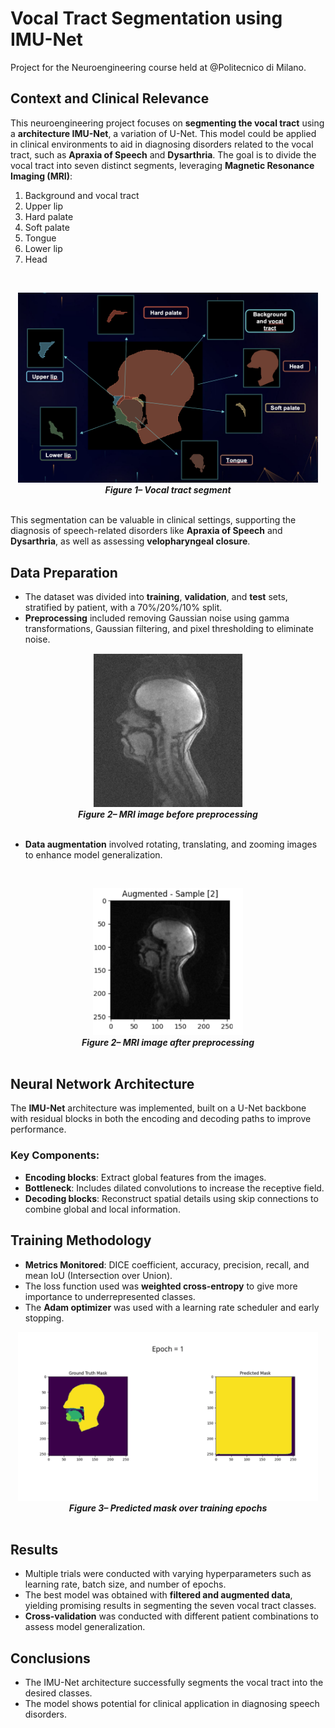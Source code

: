 # Vocal Tract Segmentation using IMU-Net

Project for the Neuroengineering course held at @Politecnico di Milano.

## Context and Clinical Relevance

This neuroengineering project focuses on **segmenting the vocal tract** using a **architecture IMU-Net**, a variation of U-Net. This model could be applied in clinical environments to aid in diagnosing disorders related to the vocal tract, such as **Apraxia of Speech** and **Dysarthria**. 
The goal is to divide the vocal tract into seven distinct segments, leveraging **Magnetic Resonance Imaging (MRI)**:

1. Background and vocal tract
2. Upper lip
3. Hard palate
4. Soft palate
5. Tongue
6. Lower lip
7. Head

<br> <!-- Spazio extra tra figura e testo -->

<div align="center">
   <img width="480" alt="MRI Image" src="IMAGES/Screenshot 2025-01-17 alle 01.39.54.png">
   <br>
   <strong><em>Figure 1– Vocal tract segment</em></strong>
</div>

<br> <!-- Spazio extra tra figura e testo -->
This segmentation can be valuable in clinical settings, supporting the diagnosis of speech-related disorders like **Apraxia of Speech** and **Dysarthria**, as well as assessing **velopharyngeal closure**.

  
## Data Preparation

- The dataset was divided into **training**, **validation**, and **test** sets, stratified by patient, with a 70%/20%/10% split.
- **Preprocessing** included removing Gaussian noise using gamma transformations, Gaussian filtering, and pixel thresholding to eliminate noise.
  <br> <!-- Spazio extra tra figura e testo -->

<div align="center">
   <img width="240" alt="MRI Image" src="IMAGES/iniziale.jpg">
   <br>
   <strong><em>Figure 2– MRI image before preprocessing </em></strong>
</div>
<br> <!-- Spazio extra tra figura e testo -->




- **Data augmentation** involved rotating, translating, and zooming images to enhance model generalization.

<br> <!-- Spazio extra tra figura e testo -->

<div align="center">
   <img width="240" alt="MRI Image" src="IMAGES/augm proc.png">
   <br>
   <strong><em>Figure 2– MRI image after preprocessing  </em></strong>
</div>
<br> <!-- Spazio extra tra figura e testo -->



## Neural Network Architecture

The **IMU-Net** architecture was implemented, built on a U-Net backbone with residual blocks in both the encoding and decoding paths to improve performance. 

### Key Components:
- **Encoding blocks**: Extract global features from the images.
- **Bottleneck**: Includes dilated convolutions to increase the receptive field.
- **Decoding blocks**: Reconstruct spatial details using skip connections to combine global and local information.


## Training Methodology

- **Metrics Monitored**: DICE coefficient, accuracy, precision, recall, and mean IoU (Intersection over Union).
- The loss function used was **weighted cross-entropy** to give more importance to underrepresented classes.
- The **Adam optimizer** was used with a learning rate scheduler and early stopping.
<br> <!-- Spazio extra tra figura e testo -->

<div align="center">
   <img width="480" alt="GIF Image" src="IMAGES/video.gif">
   <br>
   <strong><em>Figure 3– Predicted mask over training epochs</em></strong>
</div>
<br> <!-- Spazio extra tra figura e testo -->

## Results

- Multiple trials were conducted with varying hyperparameters such as learning rate, batch size, and number of epochs.
- The best model was obtained with **filtered and augmented data**, yielding promising results in segmenting the seven vocal tract classes.
- **Cross-validation** was conducted with different patient combinations to assess model generalization.

## Conclusions

- The IMU-Net architecture successfully segments the vocal tract into the desired classes.
- The model shows potential for clinical application in diagnosing speech disorders.


